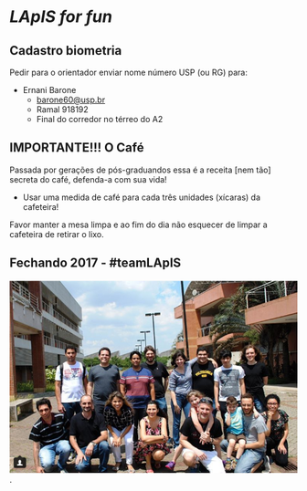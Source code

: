 # _LApIS for fun_

## Cadastro biometria

Pedir para o orientador enviar nome número USP (ou RG) para:

 - Ernani Barone
   - barone60@usp.br
   - Ramal 918192
   - Final do corredor no térreo do A2 



## IMPORTANTE!!! O Café

Passada por gerações de pós-graduandos essa é a receita [nem tão] secreta do café, defenda-a com sua vida!

* Usar uma medida de café para cada três unidades (xícaras) da cafeteira!

Favor manter a mesa limpa e ao fim do dia não esquecer de limpar a cafeteira de retirar o lixo.


## Fechando 2017 - #teamLApIS

![Foto dos membros do LApIS no encerramento das atividades de 2017](files/lapis2017.png).

